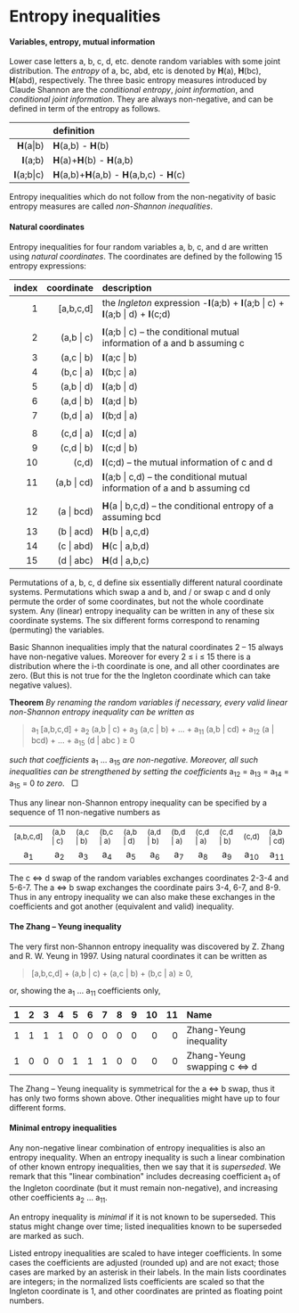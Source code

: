 Entropy inequalities
=============

#### Variables, entropy, mutual information

Lower case letters a, b, c, d, etc. denote random variables
with some joint distribution.  The *entropy* of a, bc, abd, etc is denoted
by **H**(a), **H**(bc), **H**(abd), respectively. The three basic entropy
measures introduced by Claude Shannon are the *conditional entropy*, *joint information*,
and *conditional joint information*. They are always non-negative,
and can be defined in term of the entropy as follows.

|  | definition |
|---:|:------|
|**H**(a\|b) | **H**(a,b) - **H**(b) |
|**I**(a;b) | **H**(a)+**H**(b) - **H**(a,b) |
|**I**(a;b\|c) | **H**(a,b)+**H**(a,b) - **H**(a,b,c) - **H**(c) |

Entropy inequalities which do not follow from the non-negativity of basic 
entropy measures are called *non-Shannon inequalities*.

#### Natural coordinates

Entropy inequalities for four random variables a, b, c, and d are written
using *natural coordinates*. The coordinates are defined by the following
15 entropy expressions:

|index| coordinate  | description |
|-------:|-----------:|:-----------|
|1| [a,b,c,d]   | the *Ingleton* expression -**I**(a;b) + **I**(a;b \| c) + **I**(a;b \| d) + **I**(c;d) |
| |            |                 |
|2| (a,b \| c)  | **I**(a;b \| c) &ndash; the conditional mutual information of a and b assuming c |
|3| (a,c \| b)  | **I**(a;c \| b) |
|4| (b,c \| a)  | **I**(b;c \| a) |
|5| (a,b \| d)  | **I**(a;b \| d) |
|6| (a,d \| b)  | **I**(a;d \| b) |
|7| (b,d \| a)  | **I**(b;d \| a) |
| |            |                 |
|8| (c,d \| a)  | **I**(c;d \| a) |
|9| (c,d \| b)  | **I**(c;d \| b) |
|10| (c,d)       | **I**(c;d)  &ndash; the mutual information of c and d |
|11| (a,b \| cd) | **I**(a;b \| c,d) &ndash; the conditional mutual information of a and b  assuming cd |
|  |           |                 |
|12| (a \| bcd)  | **H**(a \| b,c,d) &ndash; the conditional entropy of a assuming bcd |
|13| (b \| acd)  | **H**(b \| a,c,d) |
|14| (c \| abd)  | **H**(c \| a,b,d) |
|15| (d \| abc)  | **H**(d \| a,b,c) |

Permutations of a, b, c, d define six essentially different natural
coordinate systems. Permutations which swap 
a and b, and / or swap c and d only permute the order of some coordinates,
but not the whole coordinate system.
Any (linear) entropy inequality can be written in any of these six
coordinate systems. The six different forms correspond to renaming
(permuting) the variables.

Basic Shannon inequalities imply that the natural coordinates
2 &ndash; 15 always have non-negative values. Moreover for every 
2 &le; i &le; 15 there is a distribution where the i-th coordinate is
one, and all other coordinates are zero. (But this is not true for the
the Ingleton coordinate which can take negative values).

**Theorem** *By renaming the random variables if necessary, every valid
linear non-Shannon entropy inequality can be written as*

> a<sub>1</sub> [a,b,c,d] + a<sub>2</sub> (a,b | c) + a<sub>3</sub> (a,c | b) + ... + a<sub>11</sub> (a,b | cd) + a<sub>12</sub> (a | bcd) + ... + a<sub>15</sub> (d | abc ) &ge; 0

<p><em>such that coefficients</em> a<sub>1</sub> ... a<sub>15</sub> <em>are non-negative.
Moreover, all such inequalities can be strengthened by setting the
coefficients</em>  a<sub>12</sub> = a<sub>13</sub>
= a<sub>14</sub> = a<sub>15</sub> = 0 <em>to zero</em>. &nbsp; &#x25a1; </p>

<p>Thus any linear non-Shannon entropy inequality can be specified by a sequence
of 11 non-negative numbers as</p>

<table><tr><td><sub>[a,b,c,d]</sub></td>
<td><sub>(a,b | c)</sub></td><td><sub>(a,c | b)</sub></td><td><sub>(b,c | a)</sub></td>
<td><sub>(a,b | d)</sub></td><td><sub>(a,d | b)</sub></td><td><sub>(b,d | a)</sub></td>
<td><sub>(c,d | a)</sub></td><td><sub>(c,d | b)</sub></td><td><sub>(c,d)</sub></td><td><sub>(a,b | cd)</sub></td>
<tr><td align="center"> a<sub>1</sub> </td>
<td align="center"> a<sub>2</sub> </td><td align="center"> a<sub>3</sub> </td><td align="center"> a<sub>4</sub> </td>
<td align="center"> a<sub>5</sub> </td><td align="center"> a<sub>6</sub> </td><td align="center"> a<sub>7</sub> </td>
<td align="center"> a<sub>8</sub> </td><td align="center"> a<sub>9</sub> </td><td align="center"> a<sub>10</sub> </td><td align="center"> a<sub>11</sub> </td></tr>
</table>

<p>The c &#8660; d swap of the random variables exchanges coordinates 2-3-4
and 5-6-7.  The a &#8660; b swap exchanges the coordinate pairs 3-4, 6-7,
and 8-9.  Thus in any entropy inequality we can also make these exchanges
in the coefficients and got another (equivalent and valid) inequality.</p>

#### The Zhang &ndash; Yeung inequality

The very first non-Shannon entropy inequality was discovered by Z. Zhang and
R. W. Yeung in 1997. Using natural coordinates it can be written as

> [a,b,c,d] + (a,b | c) + (a,c | b) + (b,c | a) &ge; 0,

or, showing the a<sub>1</sub> ... a<sub>11</sub> coefficients only,

|  1|  2|  3|  4|  5|  6|  7|  8|  9| 10| 11| Name |
|--:|--:|--:|--:|--:|--:|--:|--:|--:|--:|--:|:-----|
|  1|  1|  1|  1|  0|  0|  0|  0|  0|  0|  0|Zhang-Yeung inequality |
|  1|  0|  0|  0|  1|  1|  1|  0|  0|  0|  0|Zhang-Yeung swapping c &#8660; d |

The Zhang &ndash; Yeung inequality is symmetrical for the a &#8660; b
swap, thus it has only two forms shown above. Other inequalities might have
up to four different forms.

#### Minimal entropy inequalities

Any non-negative linear combination of entropy inequalities is also an
entropy inequality. When an entropy inequality is such a
linear combination of other known entropy inequalities, then we say that it
is *superseded*. 
We remark that this &quot;linear combination&quot; includes decreasing
coefficient a<sub>1</sub> of the Ingleton coordinate (but it must remain
non-negative), and increasing other coefficients a<sub>2</sub> ... 
a<sub>11</sub>.

An entropy inequality is *minimal* if it is not known to be superseded.
This status might change over time; listed inequalities known to be
superseded are marked as such.

Listed entropy inequalities are scaled to have integer coefficients. In some
cases the coefficients are adjusted (rounded up) and are not exact; those
cases are marked by an asterisk in their labels.
In the main lists coordinates are integers; in the
normalized lists coefficients are scaled so that the Ingleton coordinate
is 1, and other coordinates are printed as floating point numbers.

